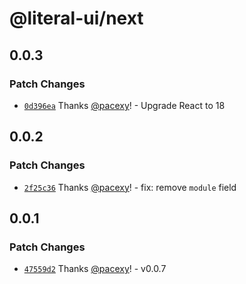 # @literal-ui/next

## 0.0.3

### Patch Changes

- [`0d396ea`](https://github.com/literal-ui/literal-ui/commit/0d396eac88c7afcc9da7bbfb25847a618c5eed0e) Thanks [@pacexy](https://github.com/pacexy)! - Upgrade React to 18

## 0.0.2

### Patch Changes

- [`2f25c36`](https://github.com/literal-ui/literal-ui/commit/2f25c369a5a662f7517f752d31e17e3fe6f2cb1d) Thanks [@pacexy](https://github.com/pacexy)! - fix: remove `module` field

## 0.0.1

### Patch Changes

- [`47559d2`](https://github.com/literal-ui/literal-ui/commit/47559d2427140e11ddc9f160c7ebd0a5ae987861) Thanks [@pacexy](https://github.com/pacexy)! - v0.0.7
